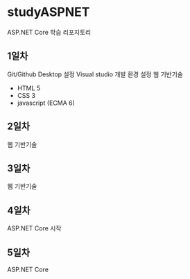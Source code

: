 # studyASPNET
ASP.NET Core 학습 리포지토리

## 1일차
Git/Github Desktop 설정
Visual studio 개발 환경 설정
웹 기반기술
  - HTML 5
  - CSS 3
  - javascript (ECMA 6)
  
## 2일차
웹 기반기술

## 3일차
웹 기반기술

## 4일차
ASP.NET Core 시작

## 5일차
ASP.NET Core
  
